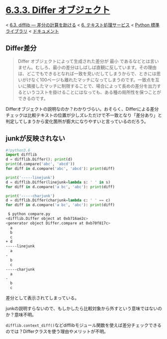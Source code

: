# [6.3.3. Differ オブジェクト](https://docs.python.jp/3/library/difflib.html#differ-objects)

< [6.3. difflib — 差分の計算を助ける](https://docs.python.jp/3/library/difflib.html#module-difflib) < [6. テキスト処理サービス](https://docs.python.jp/3/library/text.html#text-processing-services) < [Python 標準ライブラリ](https://docs.python.jp/3/library/index.html#the-python-standard-library) < [ドキュメント](https://docs.python.jp/3/index.html)

## Differ差分

> Differ オブジェクトによって生成された差分が 最小 であるなどとは言いません。むしろ、最小の差分はしばしば直観に反しています。その理由は、どこでもできるとなれば一致を見いだしてしまうからで、ときには思いがけなく100ページも離れたマッチになってしまうのです。一致点を互いに隣接したマッチに制限することで、場合によって長めの差分を出力するというコストを掛けることにはなっても、ある種の局所性を保つことができるのです。

Differオブジェクトの説明なのか？わかりづらい。おそらく、Differによる差分チェックは比較テキストの位置が少しズレただけで不一致となり「差分あり」と判定してしまうから変化箇所が膨大になりやすいと言っているのだろう。

## junkが反映されない

```python
#!python3.6
import difflib
d = difflib.Differ(); print(d)
print(d.compare('abc', 'abcd'))
for diff in d.compare('abc', 'abcd'): print(diff)

print('-----linejunk')
d = difflib.Differ(linejunk=lambda s: ' ' in s)
for diff in d.compare('a bc', 'abc'): print(diff)

print('-----charjunk')
d = difflib.Differ(charjunk=lambda c: ' ' == c)
for diff in d.compare('a bc', 'abc'): print(diff)
```
```sh
 $ python compare.py 
<difflib.Differ object at 0xb716ae2c>
<generator object Differ.compare at 0xb70f817c>
  a
  b
  c
+ d
-----linejunk
  a
-  
  b
  c
-----charjunk
  a
-  
  b
  c
```
差分として表示されてしまっている。

junkの説明すらないので、もしかしたら比較対象から外すという意味ではないのか？意味不明。

`difflib.context_diff()`などdifflibモジュール関数を使えば差分チェックできるのでは？Differクラスを使う理由やメリットが不明。
